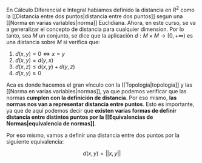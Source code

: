 En Cálculo Diferencial e Integral habiamos definido la distancia en $R^2$ como la [[Distancia entre dos puntos|distancia entre dos puntos]] segun una [[Norma en varias variables|norma]] Euclidiana. Ahora, en este curso, se va a generalizar el concepto de distancia para cualquier dimension. Por lo tanto, sea $M$ un conjunto, se dice que la aplicación $d: M \times M\rightarrow [0, +\infty)$ es una distancia sobre $M$ si verifica que: 

1) $d(x,y) = 0 \iff x = y$
2) $d(x,y) = d(y,x)$
3) $d(x,z) \leq d(x,y) + d(y,z)$ 
4) $d(x,y) \geq 0$ 

Aca es donde hacemos el gran vínculo con la [[Topología|topología]] y las [[Norma en varias variables|normas]], ya que podemos verificar que las normas **cumplen con la definición de distancia**. Por eso mismo, **las normas nos van a representar distancia entre puntos**. Esto es importante, ya que de aquí podemos decir que **existen varias formas de definir distancia entre distintos puntos por la [[Equivalencias de Normas|equivalencia de normas]]**.

Por eso mismo, vamos a definir una distancia entre dos puntos por la siguiente equivalencia: 

$$ d(x,y) = ||x,y||$$ 


